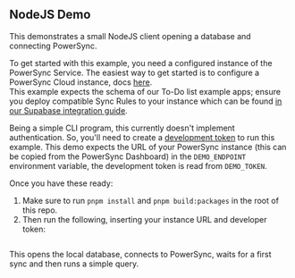 ## NodeJS Demo

This demonstrates a small NodeJS client opening a database and connecting PowerSync.

To get started with this example, you need a configured instance of the PowerSync Service. The easiest way to get started is to configure a PowerSync Cloud instance, docs [here](https://docs.powersync.com/installation/database-connection#create-a-powersync-cloud-instance).  
This example expects the schema of our To-Do list example apps; ensure you deploy compatible Sync Rules to your instance which can be found [in our Supabase integration guide](https://docs.powersync.com/integration-guides/supabase-+-powersync#configure-sync-rules).

Being a simple CLI program, this currently doesn't implement authentication. So, you'll need to
create a [development token](https://docs.powersync.com/installation/authentication-setup/development-tokens#development-tokens) to run this example.
This demo expects the URL of your PowerSync instance (this can be copied from the PowerSync Dashboard) in the `DEMO_ENDPOINT` environment variable,
the development token is read from `DEMO_TOKEN`.

Once you have these ready: 

1. Make sure to run `pnpm install` and `pnpm build:packages` in the root of this repo.
2. Then run the following, inserting your instance URL and developer token:
```DEMO_ENDPOINT=https://yourinstance.powersync.journeyapps.com DEMO_TOKEN=YOURTOKEN pnpm run start
```
This opens the local database, connects to PowerSync, waits for a first sync and then runs a simple query.